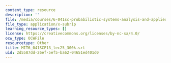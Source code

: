 ```yaml
---
content_type: resource
description: ''
file: /media/courses/6-041sc-probabilistic-systems-analysis-and-applied-probability-fall-2013/2d5587dd26ef5ef5ba6204651ed401d0_MIT6_041SCF13_lec25_300k.vtt
file_type: application/x-subrip
learning_resource_types: []
license: https://creativecommons.org/licenses/by-nc-sa/4.0/
ocw_type: OCWFile
resourcetype: Other
title: MIT6_041SCF13_lec25_300k.srt
uid: 2d5587dd-26ef-5ef5-ba62-04651ed401d0
---
```

